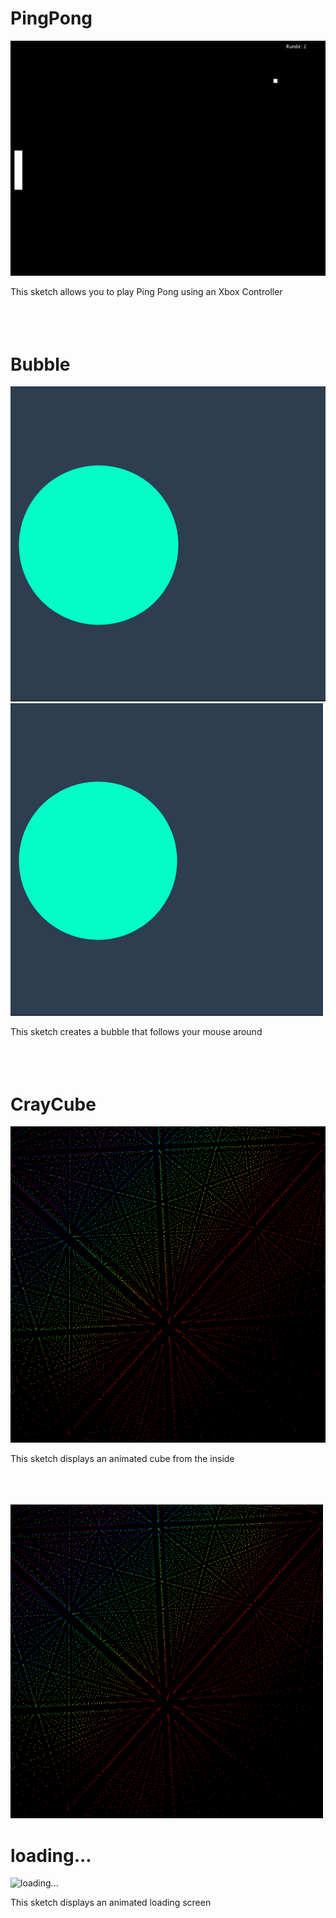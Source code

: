 # PingPong
![PingPong](/img/PingPong.png)

This sketch allows you to play Ping Pong using an Xbox Controller
<br><br><br><br>



# Bubble
![Bubble](./img/Bubble.png)
<img src="/img/Bubble.png" width="500">

This sketch creates a bubble that follows your mouse around
<br><br><br><br>




# CrayCube
![CrayCube](./img/CrayCube.png)

This sketch displays an animated cube from the inside
<br><br><br><br>

<img src="/img/CrayCube.png" width="500">



# loading...
![loading...](/img/p04.png)

This sketch displays an animated loading screen
<br><br><br><br>
